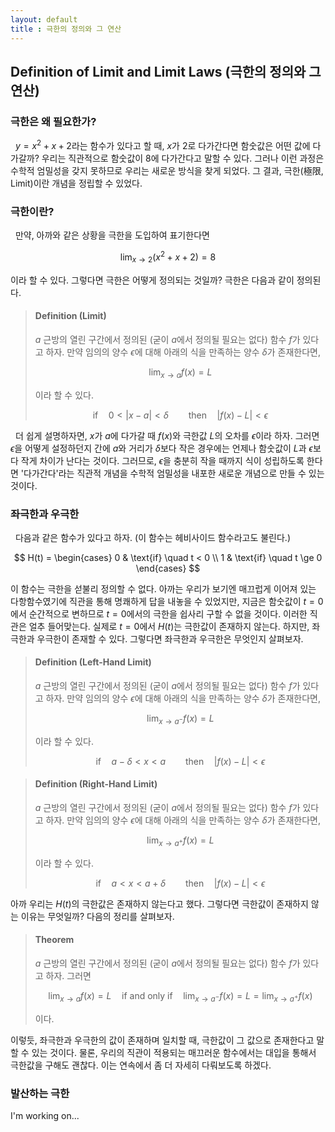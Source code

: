 ```yaml
---
layout: default
title : 극한의 정의와 그 연산
---
```


## Definition of Limit and Limit Laws (극한의 정의와 그 연산)

### 극한은 왜 필요한가?

  $y=x^2+x+2$라는 함수가 있다고 할 때, $x$가 $2$로 다가간다면 함숫값은 어떤 값에 다가갈까? 우리는 직관적으로 함숫값이 $8$에 다가간다고 말할 수 있다. 그러나 이런 과정은 수학적 엄밀성을 갖지 못하므로 우리는 새로운 방식을 찾게 되었다. 그 결과, 극한(極限, Limit)이란 개념을 정립할 수 있었다.

### 극한이란?

  만약, 아까와 같은 상황을 극한을 도입하여 표기한다면

$$\lim_{x \to 2} (x^2 + x + 2) = 8$$

이라 할 수 있다. 그렇다면 극한은 어떻게 정의되는 것일까? 극한은 다음과 같이 정의된다.

> #### Definition (Limit)
>
> $a$ 근방의 열린 구간에서 정의된 (굳이 $a$에서 정의될 필요는 없다) 함수 $f$가 있다고 하자. 만약 임의의 양수 $\epsilon$에 대해 아래의 식을 만족하는 양수 $\delta$가 존재한다면,
>
> $$\lim_{x \to a} f(x) = L$$
>
> 이라 할 수 있다.
>
> $$\text{if} \quad 0 < |x - a| < \delta \qquad \text{then} \quad |f(x) - L| < \epsilon$$

  더 쉽게 설명하자면, $x$가 $a$에 다가갈 때 $f(x)$와 극한값 $L$의 오차를 $\epsilon$이라 하자. 그러면 $\epsilon$을 어떻게 설정하던지 간에 $a$와 거리가 $\delta$보다 작은 경우에는 언제나 함숫값이 $L$과 $\epsilon$보다 작게 차이가 난다는 것이다. 그러므로, $\epsilon$을 충분히 작을 때까지 식이 성립하도록 한다면 '다가간다'라는 직관적 개념을 수학적 엄밀성을 내포한 새로운 개념으로 만들 수 있는 것이다.

### 좌극한과 우극한

  다음과 같은 함수가 있다고 하자. (이 함수는 헤비사이드 함수라고도 불린다.)

$$ H(t) = \begin{cases} 
            0 & \text{if} \quad t < 0 \\
            1 & \text{if} \quad t \ge 0
        \end{cases}
$$

이 함수는 극한을 섣불리 정의할 수 없다. 아까는 우리가 보기엔 매끄럽게 이어져 있는 다항함수였기에 직관을 통해 명쾌하게 답을 내놓을 수 있었지만, 지금은 함숫값이 $t = 0$에서 순간적으로 변하므로 $t = 0$에서의 극한을 쉽사리 구할 수 없을 것이다. 이러한 직관은 얼추 들어맞는다. 실제로 $t = 0$에서 $H(t)$는 극한값이 존재하지 않는다. 하지만, 좌극한과 우극한이 존재할 수 있다. 그렇다면 좌극한과 우극한은 무엇인지 살펴보자.

> #### Definition (Left-Hand Limit)
>
> $a$ 근방의 열린 구간에서 정의된 (굳이 $a$에서 정의될 필요는 없다) 함수 $f$가 있다고 하자. 만약 임의의 양수 $\epsilon$에 대해 아래의 식을 만족하는 양수 $\delta$가 존재한다면,
>
> $$\lim_{x \to a^-} f(x) = L$$
>
> 이라 할 수 있다.
>
> $$\text{if} \quad a - \delta < x < a \qquad \text{then} \quad |f(x) - L| < \epsilon$$

> #### Definition (Right-Hand Limit)
>
> $a$ 근방의 열린 구간에서 정의된 (굳이 $a$에서 정의될 필요는 없다) 함수 $f$가 있다고 하자. 만약 임의의 양수 $\epsilon$에 대해 아래의 식을 만족하는 양수 $\delta$가 존재한다면,
>
> $$\lim_{x \to a^+} f(x) = L$$
>
> 이라 할 수 있다.
>
> $$\text{if} \quad a < x < a + \delta \qquad \text{then} \quad |f(x) - L| < \epsilon$$

아까 우리는 $H(t)$의 극한값은 존재하지 않는다고 했다. 그렇다면 극한값이 존재하지 않는 이유는 무엇일까? 다음의 정리를 살펴보자.

> #### Theorem
>
> $a$ 근방의 열린 구간에서 정의된 (굳이 $a$에서 정의될 필요는 없다) 함수 $f$가 있다고 하자. 그러면
>
> $$\lim_{x \to a} f(x) = L \quad \text{if and only if} \quad \lim_{x \to a^-} f(x) = L = \lim_{x \to a^+} f(x)$$
>
> 이다.
 
이렇듯, 좌극한과 우극한의 값이 존재하며 일치할 때, 극한값이 그 값으로 존재한다고 말할 수 있는 것이다. 물론, 우리의 직관이 적용되는 매끄러운 함수에서는 대입을 통해서 극한값을 구해도 괜찮다. 이는 연속에서 좀 더 자세히 다뤄보도록 하겠다.

### 발산하는 극한

I'm working on...